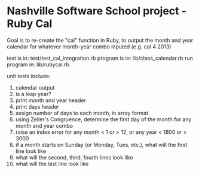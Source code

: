 Nashville Software School project - Ruby Cal
============================================

Goal is to re-create the "cal" function in Ruby, to output the month and year calendar for whatever month-year combo inputed (e.g. cal 4 2013)

test is in: test/test_cal_integration.rb
program is in: lib/class_calendar.rb
run program in: lib/rubycal.rb

unit tests include: 
1. calendar output
2. is a leap year?
3. print month and year header
4. print days header
5. assign number of days to each month, in array format
6. using Zeller's Congruence, determine the first day of the month for any month and year combo
7. raise an index error for any month < 1 or > 12, or any year < 1800 or > 3000
8. if a month starts on Sunday (or Monday, Tues, etc.), what will the first line look like
9. what will the second, third, fourth lines look like
10. what will the last line look like